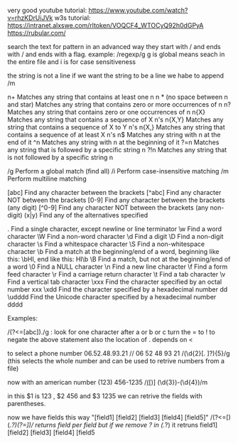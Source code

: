 very good youtube tutorial: https://www.youtube.com/watch?v=rhzKDrUiJVk
w3s tutorial: https://intranet.alxswe.com/rltoken/VOQCF4_WTOCyQ92h0dGPyA
https://rubular.com/

search the text for pattern in an advanced way
they start with / and ends with / and ends with a flag. example: /regexp/g
g is global means seach in the entire file and i is for case sensitiveness

the string is not a line if we want the string to be a line we habe to append /m

n+	Matches any string that contains at least one n
n *	(no space between n and star) Matches any string that contains zero or more occurrences of n
n?	Matches any string that contains zero or one occurrences of n
n{X}	Matches any string that contains a sequence of X n's
n{X,Y}	Matches any string that contains a sequence of X to Y n's
n{X,}	Matches any string that contains a sequence of at least X n's
n$	Matches any string with n at the end of it
^n	Matches any string with n at the beginning of it
?=n	Matches any string that is followed by a specific string n
?!n	Matches any string that is not followed by a specific string n

/g	Perform a global match (find all)
/i	Perform case-insensitive matching
/m	Perform multiline matching

[abc]	Find any character between the brackets
[^abc]	Find any character NOT between the brackets
[0-9]	Find any character between the brackets (any digit)
[^0-9]	Find any character NOT between the brackets (any non-digit)
(x|y)	Find any of the alternatives specified

.	Find a single character, except newline or line terminator
\w	Find a word character
\W	Find a non-word character
\d	Find a digit
\D	Find a non-digit character
\s	Find a whitespace character
\S	Find a non-whitespace character
\b	Find a match at the beginning/end of a word, beginning like this: \bHI, end like this: HI\b
\B	Find a match, but not at the beginning/end of a word
\0	Find a NULL character
\n	Find a new line character
\f	Find a form feed character
\r	Find a carriage return character
\t	Find a tab character
\v	Find a vertical tab character
\xxx	Find the character specified by an octal number xxx
\xdd	Find the character specified by a hexadecimal number dd
\udddd	Find the Unicode character specified by a hexadecimal number dddd

Examples:

/(?<=[abc])./g : look for one character after a or b or c
turn the = to ! to negate the above statement
also the location of . depends on <

to select a phone number 06.52.48.93.21  //  06 52 48 93 21
/(\d{2}[\. ]?){5}/g
(this selects the whole number and can be used to retrive numbers from a file)

now with an american number  (123) 456-1235
/[(](\d{3})[)] (\d{3})-(\d{4})/m

in this $1 is 123 ,  $2 456 and $3 1235
we can retrive the fields with parentheses.

now we have fields this way "[field1] [field2] [field3] [field4] [field5]"
/(?<=\[)(.*?)(?=\])/ returns field per field
but if we remove ? in (.*?)
it retruns field1] [field2] [field3] [field4] [field5

